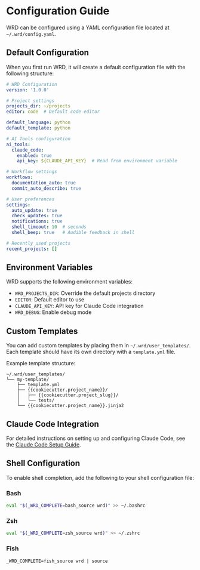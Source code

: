 # Configuration Guide

WRD can be configured using a YAML configuration file located at `~/.wrd/config.yaml`.

## Default Configuration

When you first run WRD, it will create a default configuration file with the following structure:

```yaml
# WRD Configuration
version: '1.0.0'

# Project settings
projects_dir: ~/projects
editor: code  # Default code editor

default_language: python
default_template: python

# AI Tools configuration
ai_tools:
  claude_code:
    enabled: true
    api_key: ${CLAUDE_API_KEY}  # Read from environment variable

# Workflow settings
workflows:
  documentation_auto: true
  commit_auto_describe: true

# User preferences
settings:
  auto_update: true
  check_updates: true
  notifications: true
  shell_timeout: 10  # seconds
  shell_beep: true   # Audible feedback in shell

# Recently used projects
recent_projects: []
```

## Environment Variables

WRD supports the following environment variables:

- `WRD_PROJECTS_DIR`: Override the default projects directory
- `EDITOR`: Default editor to use
- `CLAUDE_API_KEY`: API key for Claude Code integration
- `WRD_DEBUG`: Enable debug mode

## Custom Templates

You can add custom templates by placing them in `~/.wrd/user_templates/`. Each template should have its own directory with a `template.yml` file.

Example template structure:

```
~/.wrd/user_templates/
└── my-template/
    ├── template.yml
    ├── {{cookiecutter.project_name}}/
    │   ├── {{cookiecutter.project_slug}}/
    │   └── tests/
    └── {{cookiecutter.project_name}}.jinja2
```

## Claude Code Integration

For detailed instructions on setting up and configuring Claude Code, see the [Claude Code Setup Guide](./claude-code-setup.md).

## Shell Configuration

To enable shell completion, add the following to your shell configuration file:

### Bash

```bash
eval "$(_WRD_COMPLETE=bash_source wrd)" >> ~/.bashrc
```

### Zsh

```zsh
eval "$(_WRD_COMPLETE=zsh_source wrd)" >> ~/.zshrc
```

### Fish

```fish
_WRD_COMPLETE=fish_source wrd | source
```
